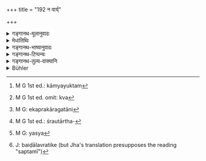 +++
title = "192 न वार्य्"

+++

<details><summary>गङ्गानथ-मूलानुवादः</summary>

The man knowing the Law, shall not offer even water to the Brāhmaṇa who behaves like a cat; nor to the wicked Brāhmaṇa who behaves like a heron, nor to one ignorant of the Veda.—(192)
</details>

<details><summary>मेधातिथिः</summary>

प्रतिग्रहीतुर् धर्म उक्तः । इदानीं दातुर् उच्यते । **अपि**शब्दात् सर्वं देयं निवार्यते । यत्र **वारि** न कस्मैचिद् वार्यते तद् अपि नैभ्यो दातव्यं कुतो ऽन्यद् द्रव्यं दीयते । अतिशयोक्त्या द्रव्यान्तरदाननिषेधो ऽयम् । वारिणस् तु सर्वार्थत्वाद् अनिषेधः ।

- <u>ननु</u> च "बैडालव्रतिकान् वाङ्मात्रेणापि नार्चयेत्" (म्ध् ४.३०) इत्य् उक्तम् एव ।

- <u>सत्यम्</u> । तत्रार्चा निषिद्धा, इह तु दानम् । तच् च धनस्य नान्यस्य । एवं द्विःप्रतिषेधो ऽर्थवान् भवति । तथा चोत्तरत्र वक्ष्यति "विधिनाप्य् अर्जितं धनम्" (म्ध् ४.१९३) इति । अतः पाषण्ड्यादिभ्यः सावज्ञम् अन्नदानं न निषिध्यते । 

- <u>अत्र कश्चिद्</u> आह- यद्य् **अवेदविदि** इति श्रुतं तथाप्य् अनधीयान इत्य् अपि द्रष्तव्यम् । तथाहि केवलवेदाध्यायिभ्यो दानम् उक्तम् । न च दाम्भिकेभ्यः काम्यं युक्तम्[^२४७] । 


[^२४७]:
     M G 1st ed.: kāmyayuktam

- <u>स इदं</u> प्रष्टव्यः । क्व[^२४८] पुनर् वेदाध्यायिमात्राय विद्यारहिताय दानम् उक्तम् ।


[^२४८]:
     M G 1st ed. omit: kva

- "श्रोत्रियायैव देयानि" (म्ध् ३.११८) <u>इति चेत्</u> ।

- <u>न त्व्</u> "अर्हत्तमाय" (म्ध् ३.११८) इत्य् अप्राप्तिकत्वाद् अत्र विद्याया विना । वाक्यान्तराणि च "विदुषे दक्षिणा" (म्ध् ३.१३३) इत्यादीन्य् एकप्रकरणगतानि[^२४९] सन्त्य् एव । अतस् तत्पर्यालोचनयोभयविशेषणचेष्टया देयम् इति गम्यते । अतः श्रुतार्थपरित्यागे[^२५०] न किंचित् कारणं पश्यामः । 


[^२५०]:
     M G 1st ed.: śrautārtha-


[^२४९]:
     M G: ekaprakāragatāni

- यत्[^२५१] तु साम्यम् अयुक्तम् इति । वचनगम्ये ऽर्थे का नामायुक्तता । 


[^२५१]:
     M G: yasya

- बिडालव्रतेन चरति **बैडालव्रतिकः** । बकानां व्रतं तद् अस्यास्तीति **बकव्रतिकः** । अधिकरणाविवक्षायां सप्तमी[^२५२] । संप्रदानविवक्षायां चतुर्थी युक्ता ॥ ४.१९२ ॥


[^२५२]:
     J: baiḍālavratike (but Jha's translation presupposes the reading "saptamī")
</details>

<details><summary>गङ्गानथ-भाष्यानुवादः</summary>

The duties of the Receiver having been described, the Text proceeds to describe those of the Giver.

The term, ‘*even*,’ precludes the giving of all things; when even water is prohibited, how can anything else be given to the man? This is a hyperbolical way of forbidding the gift of other things. As for water itself, there can be no prohibition regarding it, as it is of use to all beings.

“It has been already said that one shall not honour, even with speech, those who behave like cats (4.32).”

True; what is forbidden there, is the act: of honouring them; what is forbidden here, is the offering of gifts to them; and these, the gifts of wealth, not of anything else. Thus, both prohibitions become useful, as is going to be asserted later on (193)—‘Property, though earned according to law, etc.’ It is for this reason that the giving of *food*, in a disrespectful manner, to heretics and others is not forbidden.

In this connection, some people argue as follows:—“Though the text has mentioned the person ‘*ignorant of the Veda*,’ this should be taken to include also the person *who is not studying the Veda*. Because all interested gifts have been laid down as to be offered to only such persons as are studying the Veda; and it is not right to put them on the same footing as heretics.”

These persons should be asked the following question:—Where has it been laid down that gifts are to be offered to only such persons as are studying the Veda, and are still without full knowledge of it *?*

It might be said that this has been laid down in 3.128, where it is said that—these things are to be given only to the *Śrotriya* (Vedic student).

But, since the same passage contains the qualification ‘worthy’—and this is not possible without *complete learning*,—the passage cannot refer to the mere student still pursuing his studies. Specially, as we have such other passages as—‘the fee shall be paid to a learned person’—which occur in the same context as the passage quoted. Hence, by taking the two passages together, it follows that gifts are to be offered to persons possessed of both the qualifications. Thus we do not find any ground for renouncing the direct meaning of the text.

As for the impropriety of the Vedic Student being put on the same footing as heretics,—there can be no impropriety in what is directly asserted by the text.

‘*Vaiḍālavratika*’ is one who behaves in the manner of a cat; and, similarly, ‘*vakavratika*’ is one who has the maimers of a heron.

The Locative endings have been used because it is the idea of
*receptacle* that is meant to be conveyed. If the *recipient* were meant
to be expressed, the Dative would have been the right form to use.—(192).
</details>

<details><summary>गङ्गानथ-टिप्पन्यः</summary>

This verse is quoted in *Aparārka* (p. 285);—and in *Parāśaramādhava* (Ācāra, p. 74).
</details>

<details><summary>गङ्गानथ-तुल्य-वाक्यानि</summary>

*Viṣṇu* (3.7).—\[Same as Manu.\]

*Yājñavalkya* (1.201).—‘Cows, land, sesamum, gold and such things should
be respectfully offered to proper recipient, never to improper ones.’

*Vyāsa* (Aparārka, p. 256).—‘What is given to one devoid of good deeds
is neither here nor there.’

*Dakṣa* (Do.).—‘What is given to a rogue... is absolutely futile.’
</details>

<details><summary>Bühler</summary>

192	(A man) who knows the law should not offer even water to a Brahmana who acts like a cat, nor to a Brahmana who acts like a heron, nor to one who is unacquainted with the Veda.
</details>

